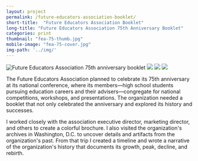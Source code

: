 ```yaml
---
layout: project
permalink: /future-educators-association-booklet/
short-title:  "Future Educators Association Booklet"
long-title: "Future Educators Association 75th Anniversary Booklet"
categories: print
thumbnail: "fea-75-thumb.jpg"
mobile-image: "fea-75-cover.jpg"
img-path: '../img/'
---
```

<img src="{{page.img-path}}fea-75-cover.jpg" alt="Future Educators Association 75th anniversary booklet">
<img src="{{page.img-path}}fea75-story.jpg" alt=" ">
<img src="{{page.img-path}}fea-75-numbers.jpg" alt=" ">
<img src="{{page.img-path}}fea75-leadership.jpg" alt=" "> 

The Future Educators Association planned to celebrate its 75th anniversary at its national conference, where its members&mdash;high school students pursuing education careers and their advisers&mdash;congregate for national competitions, workshops, and presentations. The organization needed a booklet that not only celebrated the anniversary and explored its history and successes.

I worked closely with the association executive director, marketing director, and others to create a colorful brochure. I also visited the organization's archives in Washington, D.C. to uncover details and artifacts from the organization's past. From that trip I created a timeline and wrote a narrative of the organization's history that documents its growth, peak, decline, and rebirth.